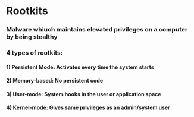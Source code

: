 # Rootkits

### Malware whiuch maintains elevated privileges on a computer by being stealthy

### 4 types of rootkits:

#### 1) Persistent Mode: Activates every time the system starts

#### 2) Memory-based: No persistent code

#### 3) User-mode: System hooks in the user or application space

#### 4) Kernel-mode: Gives same privileges as an admin/system user
